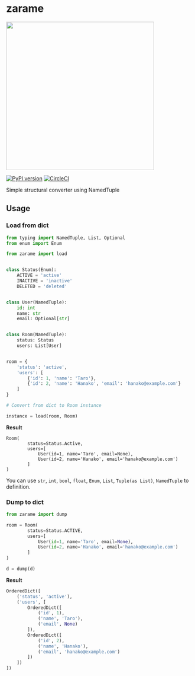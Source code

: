 # zarame

<img src="https://repository-images.githubusercontent.com/125183142/d7c96200-18e8-11ea-961a-a5b9d203a6d5" width=400>

[![PyPI version](https://badge.fury.io/py/zarame.svg)](https://badge.fury.io/py/zarame) [![CircleCI](https://circleci.com/gh/pistatium/zarame/tree/master.svg?style=svg)](https://circleci.com/gh/pistatium/zarame/tree/master)


Simple structural converter using NamedTuple


## Usage

### Load from dict
```python
from typing import NamedTuple, List, Optional
from enum import Enum

from zarame import load


class Status(Enum):
    ACTIVE = 'active'
    INACTIVE = 'inactive'
    DELETED = 'deleted'


class User(NamedTuple):
    id: int
    name: str
    email: Optional[str]


class Room(NamedTuple):
    status: Status
    users: List[User]


room = {
    'status': 'active',
    'users': [
        {'id': 1, 'name': 'Taro'},
        {'id': 2, 'name': 'Hanako', 'email': 'hanako@example.com'}
    ]
}

# Convert from dict to Room instance

instance = load(room, Room)
```

__Result__
```
Room(
        status=Status.Active,
        users=[
            User(id=1, name='Taro', email=None),
            User(id=2, name='Hanako', email='hanako@example.com')
        ]
)
```

You can use `str`, `int`, `bool`, `float`, `Enum`, `List`, `Tuple(as List)`, `NamedTuple` to definition.
### Dump to dict

```python
from zarame import dump

room = Room(
        status=Status.ACTIVE,
        users=[
            User(id=1, name='Taro', email=None),
            User(id=2, name='Hanako', email='hanako@example.com')
        ]
)

d = dump(d)
```

__Result__

```python
OrderedDict([
    ('status', 'active'), 
    ('users', [
        OrderedDict([
            ('id', 1), 
            ('name', 'Taro'), 
            ('email', None)
        ]), 
        OrderedDict([
            ('id', 2), 
            ('name', 'Hanako'), 
            ('email', 'hanako@example.com')
        ])
    ])
])
```
